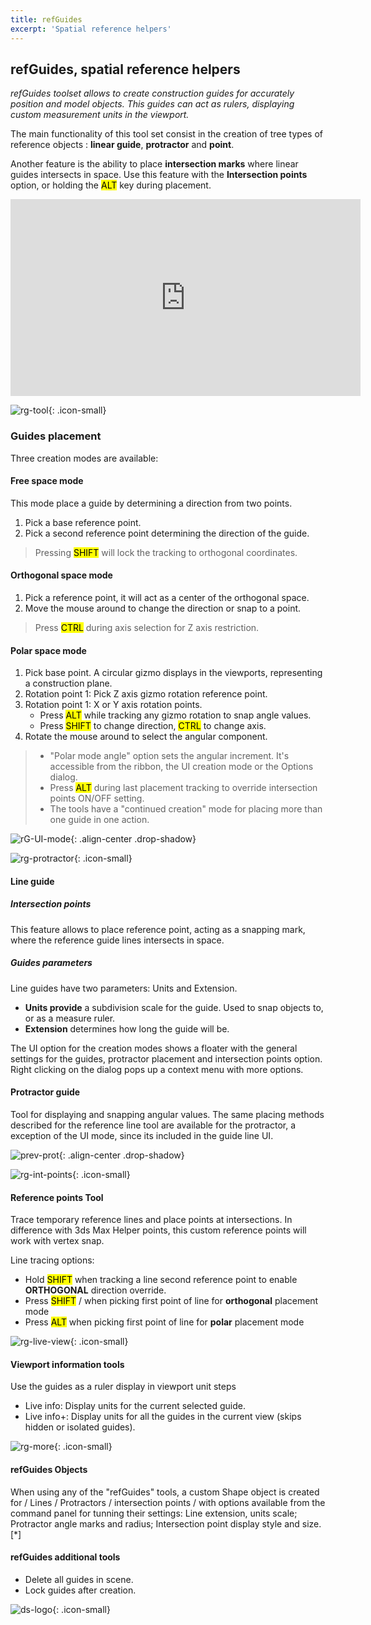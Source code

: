 ```yaml
---
title: refGuides
excerpt: 'Spatial reference helpers'
---
```


## refGuides, spatial reference helpers

*refGuides toolset allows to create construction guides for accurately position and model objects. This guides can act as rulers, displaying custom measurement units in the viewport.*

The main functionality of this tool set consist in the creation of tree types of reference objects : **linear guide**, **protractor** and **point**.

Another feature is the ability to place **intersection marks** where linear guides intersects in space. Use this feature with the **Intersection points** option, or holding the <mark>ALT</mark> key during placement.

<div class="responsive-video-container"><iframe width="560" height="315" src="https://www.youtube.com/embed/ewg1prguQE0" frameborder="0" allowfullscreen></iframe></div>

![rg-tool](/assets/images/icons/rg_B_128.png){: .icon-small}

### Guides placement

Three creation modes are available:

#### Free space mode

This mode place a guide by determining a direction from two points.

1. Pick a base reference point.
2. Pick a second reference point determining the direction of the guide.

>Pressing <mark>SHIFT</mark> will lock the tracking to orthogonal coordinates.

#### Orthogonal space mode

1. Pick a reference point, it will act as a center of the orthogonal space.
2. Move the mouse around to change the direction or snap to a point.

>Press <mark>CTRL</mark> during axis selection for Z axis restriction.

#### Polar space mode

1. Pick base point. A circular gizmo displays in the viewports, representing a construction plane.
2. Rotation point 1: Pick Z axis gizmo rotation reference point.
3. Rotation point 1: X or Y axis rotation points.
    - Press <mark>ALT</mark> while tracking any gizmo rotation to snap angle values.
    - Press <mark>SHIFT</mark> to change direction, <mark>CTRL</mark> to change axis.
4. Rotate the mouse around to select the angular component.

> - "Polar mode angle" option sets the angular increment. It's accessible from the ribbon, the UI creation mode or the Options dialog.
> - Press <mark>ALT</mark> during last placement tracking to override intersection points ON/OFF setting.
> - The tools have a "continued creation" mode for placing more than one guide in one action.

![rG-UI-mode](/assets/images/ui/rgUImode.png){: .align-center .drop-shadow}

![rg-protractor](/assets/images/icons/prot_128.png){: .icon-small}

#### Line guide

##### Intersection points

This feature allows to place reference point, acting as a snapping mark, where the reference guide lines intersects in space.

##### Guides parameters

Line guides have two parameters: Units and Extension.

- **Units provide** a subdivision scale for the guide. Used to snap objects to, or as a measure ruler.
- **Extension** determines how long the guide will be.

The UI option for the creation modes shows a floater with the general settings for the guides, protractor placement and intersection points option. Right clicking on the dialog pops up a context menu with more options.

#### Protractor guide

Tool for displaying and snapping angular values. The same placing methods described for the reference line tool are available for the protractor, a exception of the UI mode, since its included in the guide line UI.

![prev-prot](/assets/images/ui/preprot.png){: .align-center .drop-shadow}

![rg-int-points](/assets/images/icons/infer_128.png){: .icon-small}

#### Reference points Tool

Trace temporary reference lines and place points at intersections. In difference with 3ds Max Helper points, this custom reference points will work with vertex snap.

Line tracing options:

- Hold <mark>SHIFT</mark> when tracking a line second reference point to enable **ORTHOGONAL** direction override.
- Press <mark>SHIFT</mark> / when picking first point of line for **orthogonal** placement mode
- Press <mark>ALT</mark> when picking first point of line for **polar** placement mode

![rg-live-view](/assets/images/icons/rg_inf2_128.png){: .icon-small}

#### Viewport information tools

Use the guides as a ruler display in viewport unit steps

- Live info: Display units for the current selected guide.
- Live info+: Display units for all the guides in the current view (skips hidden or isolated guides).

![rg-more](/assets/images/icons/rg_UI_128.png){: .icon-small}

#### refGuides Objects

When using any of the "refGuides" tools, a custom Shape object is created for / Lines / Protractors / intersection points / with options available  from the command panel for tunning their settings: Line extension, units scale; Protractor angle marks and radius; Intersection point display style and size.[*]

#### refGuides additional tools

- Delete all guides in scene.
- Lock guides after creation.

![ds-logo](/assets/images/icons/dstlbx_icon_128.png){: .icon-small}
